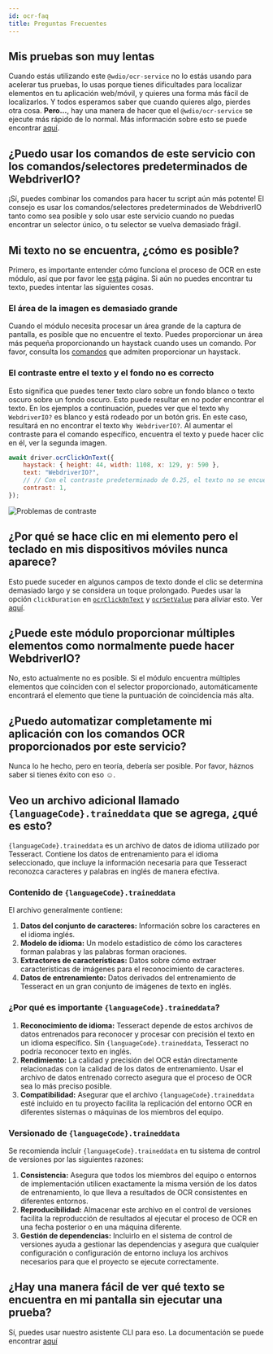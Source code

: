 ```yaml
---
id: ocr-faq
title: Preguntas Frecuentes
---
```


## Mis pruebas son muy lentas

Cuando estás utilizando este `@wdio/ocr-service` no lo estás usando para acelerar tus pruebas, lo usas porque tienes dificultades para localizar elementos en tu aplicación web/móvil, y quieres una forma más fácil de localizarlos. Y todos esperamos saber que cuando quieres algo, pierdes otra cosa. **Pero...**, hay una manera de hacer que el `@wdio/ocr-service` se ejecute más rápido de lo normal. Más información sobre esto se puede encontrar [aquí](./more-test-optimization).

## ¿Puedo usar los comandos de este servicio con los comandos/selectores predeterminados de WebdriverIO?

¡Sí, puedes combinar los comandos para hacer tu script aún más potente! El consejo es usar los comandos/selectores predeterminados de WebdriverIO tanto como sea posible y solo usar este servicio cuando no puedas encontrar un selector único, o tu selector se vuelva demasiado frágil.

## Mi texto no se encuentra, ¿cómo es posible?

Primero, es importante entender cómo funciona el proceso de OCR en este módulo, así que por favor lee [esta](./ocr-testing) página. Si aún no puedes encontrar tu texto, puedes intentar las siguientes cosas.

### El área de la imagen es demasiado grande

Cuando el módulo necesita procesar un área grande de la captura de pantalla, es posible que no encuentre el texto. Puedes proporcionar un área más pequeña proporcionando un haystack cuando uses un comando. Por favor, consulta los [comandos](./ocr-click-on-text) que admiten proporcionar un haystack.

### El contraste entre el texto y el fondo no es correcto

Esto significa que puedes tener texto claro sobre un fondo blanco o texto oscuro sobre un fondo oscuro. Esto puede resultar en no poder encontrar el texto. En los ejemplos a continuación, puedes ver que el texto `Why WebdriverIO?` es blanco y está rodeado por un botón gris. En este caso, resultará en no encontrar el texto `Why WebdriverIO?`. Al aumentar el contraste para el comando específico, encuentra el texto y puede hacer clic en él, ver la segunda imagen.

```js
await driver.ocrClickOnText({
    haystack: { height: 44, width: 1108, x: 129, y: 590 },
    text: "WebdriverIO?",
    // // Con el contraste predeterminado de 0.25, el texto no se encuentra
    contrast: 1,
});
```

![Problemas de contraste](/img/ocr/increased-contrast.jpg)

## ¿Por qué se hace clic en mi elemento pero el teclado en mis dispositivos móviles nunca aparece?

Esto puede suceder en algunos campos de texto donde el clic se determina demasiado largo y se considera un toque prolongado. Puedes usar la opción `clickDuration` en [`ocrClickOnText`](./ocr-click-on-text) y [`ocrSetValue`](./ocr-set-value) para aliviar esto. Ver [aquí](./ocr-click-on-text#options).

## ¿Puede este módulo proporcionar múltiples elementos como normalmente puede hacer WebdriverIO?

No, esto actualmente no es posible. Si el módulo encuentra múltiples elementos que coinciden con el selector proporcionado, automáticamente encontrará el elemento que tiene la puntuación de coincidencia más alta.

## ¿Puedo automatizar completamente mi aplicación con los comandos OCR proporcionados por este servicio?

Nunca lo he hecho, pero en teoría, debería ser posible. Por favor, háznos saber si tienes éxito con eso ☺️.

## Veo un archivo adicional llamado `{languageCode}.traineddata` que se agrega, ¿qué es esto?

`{languageCode}.traineddata` es un archivo de datos de idioma utilizado por Tesseract. Contiene los datos de entrenamiento para el idioma seleccionado, que incluye la información necesaria para que Tesseract reconozca caracteres y palabras en inglés de manera efectiva.

### Contenido de `{languageCode}.traineddata`

El archivo generalmente contiene:

1. **Datos del conjunto de caracteres:** Información sobre los caracteres en el idioma inglés.
1. **Modelo de idioma:** Un modelo estadístico de cómo los caracteres forman palabras y las palabras forman oraciones.
1. **Extractores de características:** Datos sobre cómo extraer características de imágenes para el reconocimiento de caracteres.
1. **Datos de entrenamiento:** Datos derivados del entrenamiento de Tesseract en un gran conjunto de imágenes de texto en inglés.

### ¿Por qué es importante `{languageCode}.traineddata`?

1. **Reconocimiento de idioma:** Tesseract depende de estos archivos de datos entrenados para reconocer y procesar con precisión el texto en un idioma específico. Sin `{languageCode}.traineddata`, Tesseract no podría reconocer texto en inglés.
1. **Rendimiento:** La calidad y precisión del OCR están directamente relacionadas con la calidad de los datos de entrenamiento. Usar el archivo de datos entrenado correcto asegura que el proceso de OCR sea lo más preciso posible.
1. **Compatibilidad:** Asegurar que el archivo `{languageCode}.traineddata` esté incluido en tu proyecto facilita la replicación del entorno OCR en diferentes sistemas o máquinas de los miembros del equipo.

### Versionado de `{languageCode}.traineddata`

Se recomienda incluir `{languageCode}.traineddata` en tu sistema de control de versiones por las siguientes razones:

1. **Consistencia:** Asegura que todos los miembros del equipo o entornos de implementación utilicen exactamente la misma versión de los datos de entrenamiento, lo que lleva a resultados de OCR consistentes en diferentes entornos.
1. **Reproducibilidad:** Almacenar este archivo en el control de versiones facilita la reproducción de resultados al ejecutar el proceso de OCR en una fecha posterior o en una máquina diferente.
1. **Gestión de dependencias:** Incluirlo en el sistema de control de versiones ayuda a gestionar las dependencias y asegura que cualquier configuración o configuración de entorno incluya los archivos necesarios para que el proyecto se ejecute correctamente.

## ¿Hay una manera fácil de ver qué texto se encuentra en mi pantalla sin ejecutar una prueba?

Sí, puedes usar nuestro asistente CLI para eso. La documentación se puede encontrar [aquí](./cli-wizard)